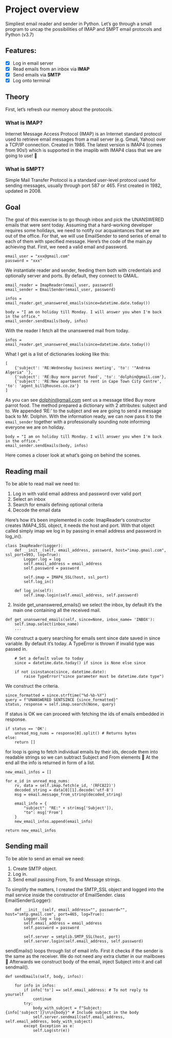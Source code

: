 # Project overview
Simpliest email reader and sender in Python.
Let’s go through a small program to uncap the possibilities of IMAP and SMPT email protocols and Python (v3.7)

## Features:
- [x] Log in email server
- [x] Read emails from an inbox via **IMAP**
- [x] Send emails via **SMTP**
- [x] Log onto terminal

## Theory
First, let’s refresh our memory about the protocols.
### What is IMAP?
Internet Message Access Protocol (IMAP) is an Internet standard protocol used to retrieve email messages from a mail server (e.g. Gmail, Yahoo) over a TCP/IP connection. Created in 1986. The latest version is IMAP4 (comes from 90s!) which is supported in the imaplib with IMAP4 class that we are going to use! 🙂
### What is SMPT?
Simple Mail Transfer Protocol is a standard user-level protocol used for sending messages, usually through port 587 or 465. First created in 1982, updated in 2008.

## Goal
The goal of this exercise is to go though inbox and pick the UNANSWERED emails that were sent today. Assuming that a hard-working developer requires some holidays, we need to notify our acquaintances that we are out of the office. For that, we will use EmailSender to send series of email to each of them with specified message.
Here’s the code of the main.py achieving that.
First, we need a valid email and password.
```
email_user = "xxx@gmail.com"
password = "xxx"
```
We instantiate reader and sender, feeding them both with credentials and optionally server and ports. By default, they connect to GMAIL.
```
email_reader = ImapReader(email_user, password)
email_sender = EmailSender(email_user, password)

infos = email_reader.get_unanswered_emails(since=datetime.date.today())

body = "I am on holiday till Monday. I will answer you when I'm back in the office."
email_sender.sendEmails(body, infos)
```

With the reader I fetch all the unanswered mail from today.
```
infos = email_reader.get_unanswered_emails(since=datetime.date.today())
```
What I get is a list of dictionaries looking like this:
```
[
	{'subject': 'RE:Wednesday business meeting', 'to': '"Andrea Algeria" '},
	{'subject': 'RE:Buy more parrot food', 'to': 'dolphin@gmail.com'},
	{'subject': 'RE:New apartment to rent in Cape Town City Centre', 'to': 'agent_bill@houses.co.za'}
]
```
As you can see dolphin@gmail.com sent us a message titled Buy more parrot food. The method prepared a dictionary with 2 attributes: subject and to. We appended ‘RE:’ to the subject and we are going to send a message back to Mr. Dolphin.
With the information ready, we can now pass it to the `email_sender` together with a professionally sounding note informing everyone we are on holiday.
```
body = "I am on holiday till Monday. I will answer you when I'm back in the office."
email_sender.sendEmails(body, infos)
```

Here comes a closer look at what’s going on behind the scenes.

## Reading mail
To be able to read mail we need to:
 1. Log in with valid email address and password over valid port
 2. Select an inbox
 3. Search for emails defining optional criteria
 4. Decode the email data
 
Here’s how it’s been implemented in code:
ImapReader‘s constructor creates IMAP4_SSL object, it needs the host and port. With that object called simply imap we log in by passing in email address and password in log_in().
```
class ImapReader(Logger):
    def __init__(self, email_address, password, host="imap.gmail.com", ssl_port=993, log=True):
        Logger.log = log
        self.email_address = email_address
        self.password = password

        self.imap = IMAP4_SSL(host, ssl_port)
        self.log_in()

    def log_in(self):
        self.imap.login(self.email_address, self.password)
```
2. Inside get_unanswered_emails() we select the inbox, by default it’s the main one containing all the received mail. 
```
def get_unanswered_emails(self, since=None, inbox_name= 'INBOX'):
    self.imap.select(inbox_name)
    ...
```
We construct a query searching for emails sent since date saved in since variable. By default it’s today. A TypeError is thrown if invalid type was passed in.
```
    # Set a default value to today
    since = datetime.date.today() if since is None else since

    if not isinstance(since, datetime.date):
        raise TypeError("since parameter must be datetime.date type")
```
We construct the criteria.
```
since_formatted = since.strftime("%d-%b-%Y")
query = f"UNANSWERED SENTSINCE {since_formatted}"
status, response = self.imap.search(None, query)
```
If status is OK we can proceed with fetching the ids of emails embedded in response.
```
if status == 'OK':
	unread_msg_nums = response[0].split() # Returns bytes
else:
	return []
```
for loop is going to fetch individual emails by their ids, decode them into readable strings so we can subtract Subject and From elements 🙂 At the end all the info is returned in form of a list.
```
new_email_infos = []

for e_id in unread_msg_nums:
    rv, data = self.imap.fetch(e_id, '(RFC822)')
    decoded_string = data[0][1].decode('utf-8')
    msg = email.message_from_string(decoded_string)

    email_info = {
        "subject": "RE:" + str(msg['Subject']),
        "to": msg['From']
    }
    new_email_infos.append(email_info)

return new_email_infos
```

## Sending mail
To be able to send an email we need:
 1. Create SMTP object.
 2. Log in.
 3. Send email passing From, To and Message strings.
 
To simplify the matters, I created the SMTP_SSL object and logged into the mail service inside the constructor of EmailSender.
class EmailSender(Logger):
```
    def __init__(self, email_address="", password="", host="smtp.gmail.com", port=465, log=True):
        Logger.log = log
        self.email_address = email_address
        self.password = password

        self.server = smtplib.SMTP_SSL(host, port)
        self.server.login(self.email_address, self.password)
```

sendEmails() loops through list of email info. First it checks if the sender is the same as the receiver. We do not need any extra clutter in our mailboxes 🙂 Afterwards we construct body of the email, inject Subject into it and call sendmail().

```
def sendEmails(self, body, infos):

    for info in infos:
        if info['to'] == self.email_address: # To not reply to yourself
            continue
        try:
            body_with_subject = f"Subject: {info['subject']}\n\n{body}" # Include subject in the body
            self.server.sendmail(self.email_address, self.email_address, body_with_subject)
        except Exception as e:
            self.Log(str(e))
```
